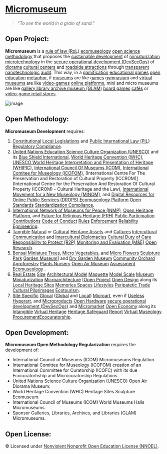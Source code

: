 # [Micromuseum](https://operarioribeiro.github.com/Micromuseum)

> _"To see the world in a grain of sand."_

## Open Project:

**Micromuseum** is a [rule of law (RoL)](https://en.wikipedia.org/wiki/Rule_of_law) [ecomuseology](https://en.wikipedia.org/wiki/Ecomuseum) [open science](https://en.wikipedia.org/wiki/Open_science) [methodology](https://open-sci.github.io/2023-2024/slides/04.pdf) that proposes the [sustainable development](https://en.wikipedia.org/wiki/Sustainable_Development) of [miniaturization](https://en.wikipedia.org/wiki/Miniaturization) [microtechnology](https://en.wikipedia.org/wiki/Microtechnology) in the [secure operational development (DevSecOps)](https://en.wikipedia.org/wiki/DevOps#DevSecOps,_shifting_security_left) of [diorama](https://en.wikipedia.org/wiki/Diorama) [cultural centers](https://en.wikipedia.org/wiki/Cultural_center) and [roadside attractions](https://en.wikipedia.org/wiki/Roadside_attraction) through [transparent](https://en.wikipedia.org/wiki/Open_government#Transparency) [nanotechnologic](https://en.wikipedia.org/wiki/Nanotechnology) [audit](https://en.wikipedia.org/wiki/Audit). This way, in a [gamification](https://en.wikipedia.org/wiki/Gamification) [educational games](https://en.wikipedia.org/wiki/Educational_game) [open education](https://en.wikipedia.org/wiki/Open_education) [metaphor](https://en.wikipedia.org/wiki/Metaphor), if [museums](https://en.wikipedia.org/wiki/Museum) are like [games](https://en.wikipedia.org/wiki/Game) [gymnasium](https://en.wikipedia.org/wiki/Gym) and [virtual museums](https://en.wikipedia.org/wiki/Virtual_museum) are like [video-games](https://en.wikipedia.org/wiki/Video_game) [online platforms](https://en.wikipedia.org/wiki/Online_game), mini and micro museums are like [gallery library archive museum (GLAM)](https://en.wikipedia.org/wiki/GLAM_(cultural_heritage)) [board games](https://en.wikipedia.org/wiki/Board_game) [cafés](https://en.wikipedia.org/wiki/Board_game_caf%C3%A9) or [video-game retail stores](https://en.wikipedia.org/wiki/Video_game_industry#Retail).

![image](https://github.com/operarioribeiro/JurE/blob/main/Micromuseum.png)

## Open Methodology:

**Micromuseum Development** requires:

1. [Constitutional](https://en.wikipedia.org/wiki/Constitution) [Local Legislations](https://en.wikipedia.org/wiki/Primary_and_secondary_legislation) and [Public International Law (PIL)](https://en.wikibooks.org/wiki/Public_International_Law) [Regulatory Compliance](https://en.wikipedia.org/wiki/Regulatory_compliance).
2. [United Nations Education Science Culture Organization (UNESCO)](https://unesco.org) and its [Blue Shield International](https://en.wikipedia.org/wiki/Blue_Shield_International), [World Heritage Convention (WHC)](https://whc.unesco.org/en/convention), [UNESCO World Heritage Interpretation and Presentation of Heritage (WHIPIC)](https://unesco-whipic.org), [International Council Of Museums (ICOM)](https://icom.museum/en/activities/standards-guidelines/standards/), [International Comitee for Museology (ICOFOM)](https://icofom.mini.icom.museum/who-we-are/icofom-rules/), [International Centre For The Preservation and Restoration of Cultural Property (ICCROM)](International Centre for the Preservation And Restoration Of Cultural Property (ICCROM) - Cultural Heritage and the Law), [International Movement for a New Museology (MINOM)](http://minom-icom.net/reference-documents), and [Digital Resources for Online Public Services (DROPS) Ecomuseology Platform](https://sites.google.com/view/drops-platform/home?authuser=0) [Open Standards](https://en.wikipedia.org/wiki/Open_standard) [Standardization Compliance](https://en.wikipedia.org/wiki/Standardization).
3. [International Network of Museums for Peace (INMP)](https://sites.google.com/view/inmp-museums-for-peace/), [Open Heritage Platform](https://en.wikipedia.org/wiki/Open_heritage), and [Future for Religious Heritage (FRH)](https://frh-europe.org) [Public Participation](https://en.wikipedia.org/wiki/Public_participation) [Contributions](https://en.wikipedia.org/wiki/Contributor_Covenant) [Code of Conduct](https://en.wikipedia.org/wiki/Code_of_conduct) [Rules](https://en.wikipedia.org/wiki/Rule) [Enforcement](https://en.wikipedia.org/wiki/Enforcement) [Reliability Egnineering](https://en.wikipedia.org/wiki/Reliability_engineering).
4. [Tangible](https://en.wikipedia.org/wiki/Tangible_cultural_heritage) [Natural](https://en.wikipedia.org/wiki/Natural_heritage) or [Cultural](https://en.wikipedia.org/wiki/Cultural_heritage) [Heritage Assets](https://en.wikipedia.org/wiki/Heritage_asset) and [Cultures](https://en.wikipedia.org/wiki/Culture_of_peace) [Intercultural Communication](https://en.wikipedia.org/wiki/Intercultural_communication) and [Intercultural Diplomacies](https://diplomacy.edu/topics/intercultural-diplomacy/) [Cultural Duty of Care](https://academia.edu/130284749/Culture_Duty_of_Care) [Responsibility to Protect (R2P)](https://en.wikipedia.org/wiki/Responsibility_to_protect) [Monitoring and Evaluation (M&E)](https://www.un.org/dgacm/en/content/monitoring-evaluation) [Open Research](https://en.wikipedia.org/wiki/Open_research).
5. [Bonsai Miniature Trees](https://en.wikipedia.org/wiki/Bonsai), [Micro Vegetables](https://en.wikipedia.org/wiki/Cherry_tomato), and [Micro Flowers](https://gourmetsweetbotanicals.com/collections/micro-flowers%E2%84%A2) [Sculpture Park](https://en.wikipedia.org/wiki/List_of_sculpture_parks) [Garden Museum](https://en.wikipedia.org/wiki/Garden_Museum)] and [Dry Garden Museum](https://en.wikipedia.org/wiki/Japanese_dry_garden) [Community Orchard](https://en.wikipedia.org/wiki/Community_orchard) [Agroforestry](https://en.wikipedia.org/wiki/Agroforestry) [Plants Nursery](https://en.wikipedia.org/wiki/Plant_nursery) [Open Air Museum](https://en.wikipedia.org/wiki/Open-air_museum) [Assessment](https://en.wikipedia.org/wiki/Assessment) [Ecomuseology](http://www.icom-italia.org/wp-content/uploads/2018/02/ICOMItalia.MuseumInternational.Articolo.Jalla_.pdf) .
6. [Real Estate](https://en.wikipedia.org/wiki/Real_estate) [Size](en.wikipedia.org/wiki/Size) [Architectural Model](https://en.wikipedia.org/wiki/Architectural_model) [Maquette](https://en.wikipedia.org/wiki/Maquette) [Model Scale](https://en.wikipedia.org/wiki/Scale_model) [Museum](https://en.wikipedia.org/wiki/Museum) [Miniaturization](https://en.wikipedia.org/wiki/Miniaturization) [Microarchitecture](https://en.wikipedia.org/wiki/Microarchitecture) [[Open Project](https://en.wikipedia.org/wiki/OpenProject) [Open Design](https://en.wikipedia.org/wiki/Open-design_movement) along its [Local Heritage Sites](https://en.wikipedia.org/wiki/Historic_site) [Memories Spaces](https://en.wikipedia.org/wiki/Lieu_de_mémoire) [Lifestyles](https://en.wikipedia.org/wiki/Lifestyle) [Peripatetic Trade](https://en.wikipedia.org/wiki/Nomad#Contemporary_peripatetic_minorities_in_Europe_and_Asia) [Cultural Pilgrimages](https://en.wikipedia.org/wiki/Songline) [Ecotourism](https://en.wikipedia.org/wiki/Ecotourism).
7.  [Site Specific](https://en.wikipedia.org/wiki/Site-specific) [Glocal](https://en.wikipedia.org/wiki/Glocalization) ([Global](https://en.wikipedia.org/wiki/Globalization) and [Local](https://en.wikipedia.org/wiki/Localism)) [Microart](https://en.wikipedia.org/wiki/Micro_miniature), even if [Useless Hyperart](https://en.wikipedia.org/wiki/Hyperart_Thomasson), and [Microproducts](https://www.sciencedirect.com/topics/engineering/micro-product) [Open Hardware](https://en.wikipedia.org/wiki/Open-source_hardware) [secure operational development (DevSecOps)](https://en.wikipedia.org/wiki/DevOps#DevSecOps,_shifting_security_left) and [Micromarket](https://en.wikipedia.org/wiki/Micromarket) [Open Economy](https://www.academia.edu/144330629/Open_Economy_Ontology_OEO_) along its [Intangible](https://en.wikipedia.org/wiki/Intangible_cultural_heritage) [Virtual Heritage](https://en.wikipedia.org/wiki/Virtual_heritage) [Heritage Safeguard](https://en.wikipedia.org/wiki/Blue_Shield_International) [Report](https://www.unesco-whipic.org/reports) [Virtual Museology](https://en.wikipedia.org/wiki/Virtual_museum) [Procurement](https://en.wikipedia.org/wiki/Procurement)[Ecocuratorship](https://sustainablecurating.ca/about).

## Open Development:

**Micromuseum Open Methodology Regularization** requires the development of:

- International Council of Museums (ICOM) Micromuseums Regulation.
- International Comittee for Museology (ICOFOM) creation of an International Committee for Curatorship (ICOFC) with its due Ecocuratorhship and Microcuratorship Regulations.
- United Nations Science Culture Organization (UNESCO) Open Air Diorama Museum:
 - World Heritage Convention (WHC) Heritage Sites Sculpture Ecomuseum.
 - International Council of Museums (ICOM) World Museums Halls Micromuseums.
 - Sponsor Galleries, Libraries, Archives, and Libraries (GLAM) Micromuseums.

## Open License:

© Licensed under [Nonviolent Nonprofit Open Education License (NNOEL)](https://dx.doi.org/10.17504/protocols.io.bp2l6zkbzgqe/v1).
